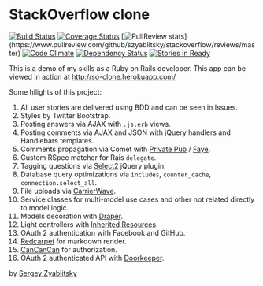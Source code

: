 # StackOverflow clone

[![Build Status](https://travis-ci.org/szyablitsky/stackoverflow.svg?branch=master)](https://travis-ci.org/szyablitsky/stackoverflow)
[![Coverage Status](https://coveralls.io/repos/szyablitsky/stackoverflow/badge.png)](https://coveralls.io/r/szyablitsky/stackoverflow)
[![PullReview stats](https://www.pullreview.com/github/szyablitsky/stackoverflow/badges/master.svg?)](https://www.pullreview.com/github/szyablitsky/stackoverflow/reviews/master)
[![Code Climate](https://codeclimate.com/github/szyablitsky/stackoverflow.png)](https://codeclimate.com/github/szyablitsky/stackoverflow)
[![Dependency Status](https://gemnasium.com/szyablitsky/stackoverflow.svg)](https://gemnasium.com/szyablitsky/stackoverflow)
[![Stories in Ready](https://badge.waffle.io/szyablitsky/stackoverflow.png?label=ready&title=Ready)](https://waffle.io/szyablitsky/stackoverflow)

This is a demo of my skills as a Ruby on Rails developer. This app can be viewed in action at http://so-clone.herokuapp.com/

Some hilights of this project:

1. All user stories are delivered using BDD and can be seen in Issues.
2. Styles by Twitter Bootstrap.
3. Posting answers via AJAX with `.js.erb` views.
4. Posting comments via AJAX and JSON with jQuery handlers and Handlebars templates.
5. Comments propagation via Comet with [Private Pub][3] / [Faye][4].
5. Custom RSpec matcher for Rais `delegate`.
6. Tagging questions via [Select2][1] jQuery plugin.
7. Database query optimizations via `includes`, `counter_cache`, `connection.select_all`.
8. File uploads via [CarrierWave][2].
9. Service classes for multi-model use cases and other not related directly to model logic.
10. Models decoration with [Draper][5].
11. Light controllers with [Inherited Resources][6].
12. OAuth 2 authentication with Facebook and GitHub.
13. [Redcarpet][7] for markdown render.
14. [CanCanCan][8] for authorization.
15. OAuth 2 authenticated API with [Doorkeeper][9].

by [Sergey Zyablitsky](http://finch.pro)

[1]: http://ivaynberg.github.io/select2/
[2]: https://github.com/carrierwaveuploader/carrierwave
[3]: https://github.com/ryanb/private_pub/
[4]: http://faye.jcoglan.com/
[5]: https://github.com/drapergem/draper
[6]: https://github.com/josevalim/inherited_resources
[7]: https://github.com/vmg/redcarpet
[8]: https://github.com/CanCanCommunity/cancancan
[9]: https://github.com/doorkeeper-gem/doorkeeper
